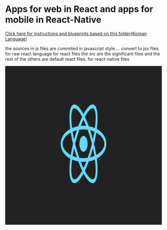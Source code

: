 # Apps for web in React and apps for mobile in React-Native 


[Click here for instructions and blueprints based on this folder(Korean Language)](https://blog.naver.com/rlaalsdn456456) 

the sources in js files are commited in javascript style.... convert to jsx files for raw react language
for react files the src are the significant files and the rest of the others are default react files.
for react-native files 


<img src = "logo-og.png" width ="1200" height="510">

